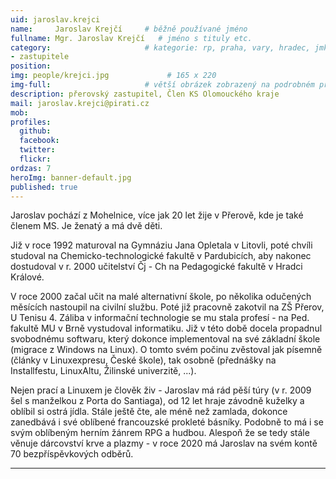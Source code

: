 ```yaml
---
uid: jaroslav.krejci
name:     Jaroslav Krejčí     # běžně používané jméno
fullname: Mgr. Jaroslav Krejčí   # jméno s tituly etc.
category:                     # kategorie: rp, praha, vary, hradec, jmk, senat
- zastupitele
position: 
img: people/krejci.jpg             # 165 x 220
img-full:                     # větší obrázek zobrazený na podrobném profilu
description: přerovský zastupitel, Člen KS Olomouckého kraje               # kratký popis, max 160 znaků
mail: jaroslav.krejci@pirati.cz
mob: 
profiles:
  github:
  facebook:       
  twitter:        
  flickr: 
ordzas: 7
heroImg: banner-default.jpg
published: true
---
```


Jaroslav pochází z Mohelnice, více jak 20 let žije v Přerově, kde je také členem MS. Je ženatý a má dvě děti.

Již v roce 1992 maturoval na Gymnáziu Jana Opletala v Litovli, poté chvíli studoval na Chemicko-technologické fakultě v Pardubicích, aby nakonec dostudoval v r. 2000 učitelství Čj - Ch na Pedagogické fakultě v Hradci Králové.

V roce 2000 začal učit na malé alternativní škole, po několika odučených měsících nastoupil na civilní službu. Poté již pracovně zakotvil na ZŠ Přerov, U Tenisu 4. Záliba v informační technologie se mu stala profesí - na Ped. fakultě MU v Brně vystudoval informatiku. Již v této době docela propadnul svobodnému softwaru, který dokonce implementoval na své základní škole (migrace z Windows na Linux). O tomto svém počinu zvěstoval jak písemně (články v Linuxexpresu, České škole), tak osobně (přednášky na Installfestu, LinuxAltu, Žilinské univerzitě, ...).

Nejen prací a Linuxem je člověk živ - Jaroslav má rád pěší túry (v r. 2009 šel s manželkou z Porta do Santiaga), od 12 let hraje závodně kuželky a oblíbil si ostrá jídla. Stále ještě čte, ale méně než zamlada, dokonce zanedbává i své oblíbené francouzské prokleté básníky. Podobně to má i se svým oblíbeným herním žánrem RPG a hudbou. Alespoň že se tedy stále věnuje dárcovství krve a plazmy - v roce 2020 má Jaroslav na svém kontě 70 bezpříspěvkových odběrů.

---
